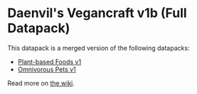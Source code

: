 # Daenvil's Vegancraft v1b (Full Datapack)

This datapack is a merged version of the following datapacks:

- [Plant-based Foods v1](https://github.com/daenvil/vegancraft/wiki/Plant%E2%80%90based-Foods)
- [Omnivorous Pets v1](https://github.com/daenvil/vegancraft/wiki/Omnivorous-Pets)

Read more on [the wiki](https://github.com/daenvil/vegancraft/wiki).
